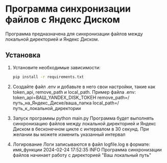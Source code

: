 # Программа синхронизации файлов с Яндекс Диском

Программа предназначена для синхронизации файлов между локальной директорией и Яндекс Диском.

## Установка

1. Установите необходимые зависимости:

    ```bash
    pip install -r requirements.txt

2. Создайте файл .env и добавьте в него свои настройки, такие как token_api, remove_path и local_path.
    Пример файла .env:
        token_api=ВАШ_YANDEX_DISK_ТОКЕН
        remove_path=/путь_на_Яндекс_Диске/ваша_папка
        local_path=/путь_к_локальной_директории 

3. Запуск программы
    python main.py
    Программа будет выполнять синхронизацию файлов между локальной директорией и Яндекс Диском в бесконечном цикле с интервалом в 30 секунд.
    При желании вы можете изменить указанный интервал

4. Логирование
    Логи записываются в файл logfile.log в формате:
    имя_функции 2024-02-24 17:52:35 INFO Программа синхронизации файлов начинает работу с директорией "Ваш локальный путь"